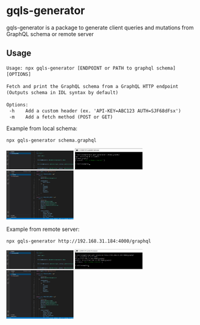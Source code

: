# gqls-generator

gqls-generator is a package to generate client queries and mutations from GraphQL schema or remote server

## Usage

```
Usage: npx gqls-generator [ENDPOINT or PATH to graphql schema] [OPTIONS]

Fetch and print the GraphQL schema from a GraphQL HTTP endpoint
(Outputs schema in IDL syntax by default)

Options:
 -h    Add a custom header (ex. 'API-KEY=ABC123 AUTH=SJF68dFsx')
 -m    Add a fetch method (POST or GET) 
```

Example from local schema:

```
npx gqls-generator schema.graphql
```
<img width="35%" src="./images/1.jpg"/>

<img width="35%" src="./images/3.jpg"/>

<img width="35%" src="./images/2.jpg"/>

Example from remote server:

```
npx gqls-generator http://192.168.31.184:4000/graphql
```
<img width="35%" src="./images/1.jpg"/>

<img width="35%" src="./images/4.jpg"/>

<img width="35%" src="./images/2.jpg"/>